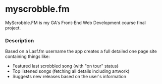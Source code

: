 # myscrobble.fm #
MyScrobble.FM is my GA's Front-End Web Development course final project.

### Description ###
Based on a Lasf.fm username the app creates a full detailed one page site containing things like:

* Featured last scrobbled song (with "on tour" status)
* Top listened songs (fetching all details including artwork)
* Suggests new releases based on the user's information
